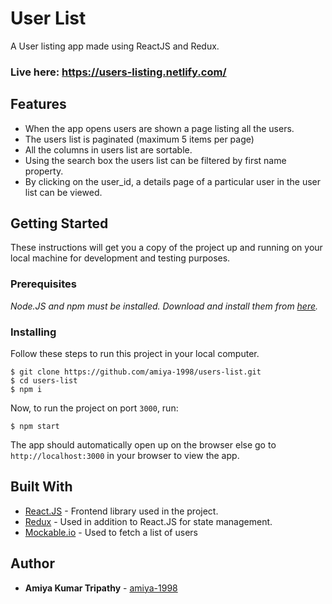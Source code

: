# User List

A User listing app made using ReactJS and Redux.

### Live here: https://users-listing.netlify.com/

## Features

- When the app opens users are shown a page listing all the users.
- The users list is paginated (maximum 5 items per page)
- All the columns in users list are sortable.
- Using the search box the users list can be filtered by first name property.
- By clicking on the user_id, a details page of a particular user in the user list can be viewed.

## Getting Started

These instructions will get you a copy of the project up and running on your local machine for development and testing purposes.

### Prerequisites

_Node.JS and npm must be installed. Download and install them from [here](https://nodejs.org)._

### Installing

Follow these steps to run this project in your local computer.

```
$ git clone https://github.com/amiya-1998/users-list.git
$ cd users-list
$ npm i
```

Now, to run the project on port `3000`, run:

```
$ npm start
```

The app should automatically open up on the browser else go to `http://localhost:3000` in your browser to view the app.

## Built With

- [React.JS](https://reactjs.org/) - Frontend library used in the project.
- [Redux](https://redux.js.org/) - Used in addition to React.JS for state management.
- [Mockable.io](https://www.mockable.io/) - Used to fetch a list of users

## Author

- **Amiya Kumar Tripathy** - [amiya-1998](https://github.com/amiya-1998)
